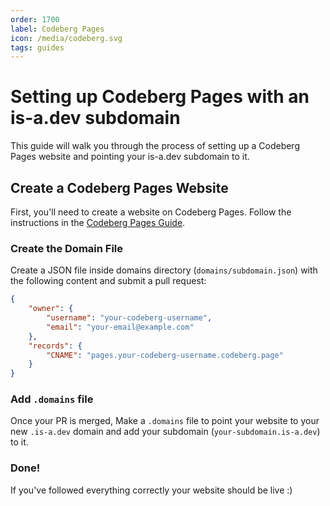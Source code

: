 ```yaml
---
order: 1700
label: Codeberg Pages
icon: /media/codeberg.svg
tags: guides
---
```


# Setting up Codeberg Pages with an is-a.dev subdomain

This guide will walk you through the process of setting up a Codeberg Pages website and pointing your is-a.dev subdomain to it.

## Create a Codeberg Pages Website

First, you'll need to create a website on Codeberg Pages. Follow the instructions in the [Codeberg Pages Guide](https://docs.codeberg.org/codeberg-pages/).

### Create the Domain File

Create a JSON file inside domains directory (`domains/subdomain.json`) with the following content and submit a pull request:

```json
{
    "owner": {
        "username": "your-codeberg-username",
        "email": "your-email@example.com"
    },
    "records": {
        "CNAME": "pages.your-codeberg-username.codeberg.page"
    }
}
```

### Add `.domains` file

Once your PR is merged, Make a `.domains` file to point your website to your new `.is-a.dev` domain and add your subdomain (`your-subdomain.is-a.dev`) to it.

### Done!

If you've followed everything correctly your website should be live :)
